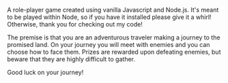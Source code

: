 A role-player game created using vanilla Javascript and Node.js.
It's meant to be played within Node, so if you have it installed please give it a whirl!
Otherwise, thank you for checking out my code!

The premise is that you are an adventurous traveler making a journey to the promised land. On your journey you will meet with enemies and you can choose how to face them. Prizes are rewarded upon defeating enemies, but beware that they are highly difficult to gather.

Good luck on your journey!
